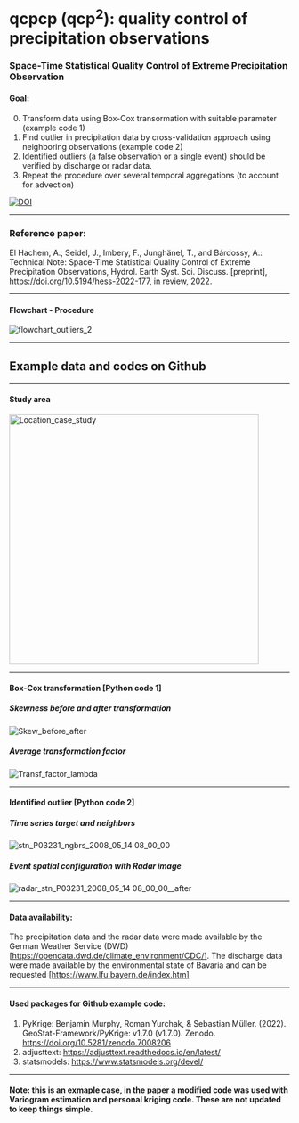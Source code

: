 # qcpcp (qcp<sup>2</sup>): quality control of precipitation observations
 ### Space-Time Statistical Quality Control of Extreme Precipitation Observation
 
 #### Goal:
 
 0) Transform data using Box-Cox transormation with suitable parameter (example code 1)
 1) Find outlier in precipitation data by cross-validation approach using neighboring observations (example code 2)
 2) Identified outliers (a false observation or a single event) should be verified by discharge or radar data.
 3) Repeat the procedure over several temporal aggregations (to account for advection)
 
 

[![DOI](https://zenodo.org/badge/DOI/10.5281/zenodo.7310836.svg)](https://doi.org/10.5281/zenodo.7310836)

-----------------------------------------------------------------------------------------------

### Reference paper:
El Hachem, A., Seidel, J., Imbery, F., Junghänel, T., and Bárdossy, A.: Technical Note: Space-Time Statistical Quality Control of Extreme Precipitation Observations, Hydrol. Earth Syst. Sci. Discuss. [preprint], https://doi.org/10.5194/hess-2022-177, in review, 2022. 

-----------------------------------------------------------------------------------------------

#### Flowchart - Procedure
![flowchart_outliers_2](https://user-images.githubusercontent.com/22959071/201058588-cd97bec4-693a-4c45-aefb-1a9ec62322de.png)

-----------------------------------------------------------------------------------------------

## Example data and codes on Github
-----------------------------------------------------------------------------------------------

#### Study area
<img width="448" alt="Location_case_study" src="https://user-images.githubusercontent.com/22959071/201070366-ad23af3d-d7e0-42b4-a2d0-844f44e83600.png">

-----------------------------------------------------------------------------------------------

#### Box-Cox transformation [Python code 1]

##### Skewness before and after transformation
![Skew_before_after](https://user-images.githubusercontent.com/22959071/201102430-b36586ee-93a7-4058-b00c-66a7dd27bdf3.png)

##### Average transformation factor
![Transf_factor_lambda](https://user-images.githubusercontent.com/22959071/201102531-2dff63a7-ddac-4380-ba77-c81e7aedc68c.png)

-----------------------------------------------------------------------------------------------

#### Identified outlier [Python code 2]

##### Time series target and neighbors
![stn_P03231_ngbrs_2008_05_14 08_00_00](https://user-images.githubusercontent.com/22959071/201103671-cbf77a69-f137-4f24-9c97-1c3d2a4d7c2c.png)

##### Event spatial configuration with Radar image
![radar_stn_P03231_2008_05_14 08_00_00__after](https://user-images.githubusercontent.com/22959071/201103852-94f375c0-01f6-45e7-aa1f-4d28cb5b5075.png)

-----------------------------------------------------------------------------------------------

#### Data availability:


The precipitation data and the radar data were made available by the German Weather Service (DWD) [https://opendata.dwd.de/climate_environment/CDC/]. The discharge data were made available by the environmental state of Bavaria and can be requested [https://www.lfu.bayern.de/index.htm]

-----------------------------------------------------------------------------------------------

#### Used packages for Github example code:
1) PyKrige: Benjamin Murphy, Roman Yurchak, & Sebastian Müller. (2022). GeoStat-Framework/PyKrige: v1.7.0 (v1.7.0). Zenodo. https://doi.org/10.5281/zenodo.7008206
2) adjusttext: https://adjusttext.readthedocs.io/en/latest/
3) statsmodels: https://www.statsmodels.org/devel/

-----------------------------------------------------------------------------------------------

#### Note: this is an exmaple case, in the paper a modified code was used with Variogram estimation and personal kriging code. These are not updated to keep things simple.
